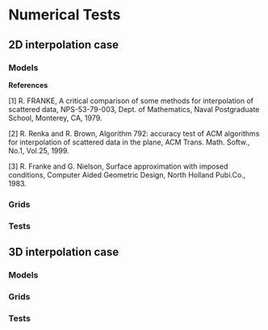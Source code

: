 # Numerical Tests

## 2D interpolation case

### Models


**References**

[1] R. FRANKE, A critical comparison of some methods for interpolation of scattered
data, NPS-53-79-003, Dept. of Mathematics, Naval Postgraduate School, Monterey, CA, 1979.

[2] R. Renka and R. Brown, Algorithm 792: accuracy test of ACM algorithms for interpolation of scattered data in the plane, ACM Trans. Math. Softw., No.1, Vol.25, 1999. 

[3] R. Franke and G. Nielson, Surface approximation with imposed conditions, Computer Aided Geometric Design, North Holland Pubi.Co., 1983. 

### Grids

### Tests



## 3D interpolation case

### Models

### Grids

### Tests

